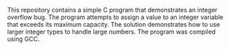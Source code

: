 This repository contains a simple C program that demonstrates an integer overflow bug. The program attempts to assign a value to an integer variable that exceeds its maximum capacity. The solution demonstrates how to use larger integer types to handle large numbers. The program was compiled using GCC.